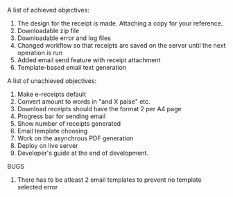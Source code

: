 A list of achieved objectives:
1. The design for the receipt is made. Attaching a copy for your reference.
2. Downloadable zip file
3. Downloadable error and log files
4. Changed workflow so that receipts are saved on the server until the next operation is run
5. Added email send feature with receipt attachment
6. Template-based email text generation

A list of unachieved objectives:

1. Make e-receipts default
2. Convert amount to words in "and X paise" etc.
5. Download receipts should have the format 2 per A4 page
3. Progress bar for sending email
4. Show number of receipts generated
8. Email template choosing
9. Work on the asynchrous PDF generation
7. Deploy on live server
6. Developer's guide at the end of development.

BUGS
1. There has to be atleast 2 email templates to prevent no template selected error